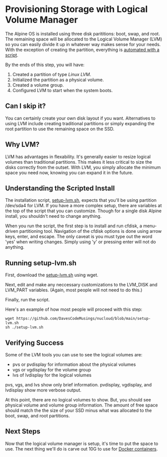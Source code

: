 # Provisioning Storage with Logical Volume Manager
The Alpine OS is installed using three disk parititions: boot, swap, and root. The remaining space will be allocated to the Logical Volume Manager (LVM) so you can easily divide it up in whatever way makes sense for your needs. With the exception of creating the partition, everything is [automated with a script](https://github.com/DavesCodeMusings/nucloud/blob/main/setup-lvm.sh).

By the ends of this step, you will have:
1. Created a partition of type _Linux LVM_.
2. Initialized the partition as a physical volume. 
3. Created a volume group.
4. Configured LVM to start when the system boots.

## Can I skip it?
You can certainly create your own disk layout if you want. Alternatives to using LVM include creating traditional partitions or simply expanding the root partition to use the remaining space on the SSD.

## Why LVM?
LVM has advantages in flexability. It's generally easier to resize logical volumes than traditional partitions. This makes it less critical to size the disks correctly from the outset. With LVM, you simply allocate the minimum space you need now, knowing you can expand it in the future.

## Understanding the Scripted Install
The installation script, [setup-lvm.sh](https://github.com/DavesCodeMusings/nucloud/blob/main/setup-lvm.sh), expects that you'll be using partition /dev/sda4 for LVM. If you have a more complex setup, there are variables at the top of the script that you can customize. Though for a single disk Alpine install, you shouldn't need to change anything.

When you run the script, the first step is to install and run cfdisk, a menu-driven partitioning tool. Navigation of the cfdisk options is done using arrow keys, enter, and escape. The only caveat is you must type out the word 'yes' when writing changes. Simply using 'y' or pressing enter will not do anything.

## Running setup-lvm.sh
First, download the [setup-lvm.sh](https://github.com/DavesCodeMusings/nucloud/blob/main/setup-lvm.sh) using wget.

Next, edit and make any neccessary customizations to the LVM_DISK and LVM_PART variables. (Again, most people will not need to do this.)

Finally, run the script.

Here's an example of how most people will proceed with this step:

```
wget https://github.com/DavesCodeMusings/nucloud/blob/main/setup-lvm.sh
sh ./setup-lvm.sh
```

## Verifying Success
Some of the LVM tools you can use to see the logical volumes are:
* pvs or pvdisplay for information about the physical volumes
* vgs or vgdisplay for the volume group
* lvs of lvdisplay for the logical volumes

pvs, vgs, and lvs show only brief information. pvdisplay, vgdisplay, and lvdisplay show more verbose output.

At this point, there are no logical volumes to show. But, you should see physical volume and volume group information. The amount of free space should match the the size of your SSD minus what was allocated to the boot, swap, and root partitions.

## Next Steps
Now that the logical volume manager is setup, it's time to put the space to use. The next thing we'll do is carve out 10G to use for [Docker containers](02_Docker.md).

